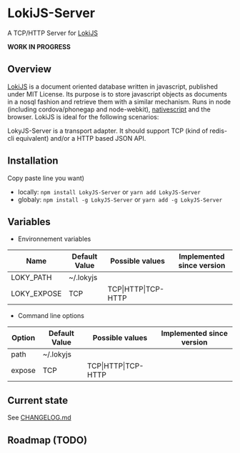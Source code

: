 # LokiJS-Server
A TCP/HTTP Server for [LokiJS](http://lokijs.org/)

**WORK IN PROGRESS**


## Overview

[LokiJS](http://lokijs.org/) is a document oriented database written in javascript, published under MIT License.
Its purpose is to store javascript objects as documents in a nosql fashion and retrieve them with a similar mechanism.
Runs in node (including cordova/phonegap and node-webkit),  [nativescript](http://www.nativescript.org) and the browser.
LokiJS is ideal for the following scenarios: 

LokyJS-Server is a transport adapter. It should support TCP (kind of redis-cli equivalent) and/or a HTTP based JSON API.  


## Installation 

Copy paste line you want)

* locally: ```npm install LokyJS-Server``` or ```yarn add LokyJS-Server```
* globaly: ```npm install -g LokyJS-Server``` or ```yarn add -g LokyJS-Server```


## Variables

* Environnement variables

| Name   | Default Value  | Possible values | Implemented since version
|---|---|---|---|
| LOKY_PATH  | ~/.lokyjs  | | 
| LOKY_EXPOSE  | TCP | TCP\|HTTP\|TCP-HTTP |  |

* Command line options

| Option   | Default Value  | Possible values | Implemented since version
|---|---|---|---|
| path  | ~/.lokyjs  | |
| expose  | TCP | TCP\|HTTP\|TCP-HTTP | |


## Current state

See [CHANGELOG.md](/CHANGELOG.md)


## Roadmap (TODO)


